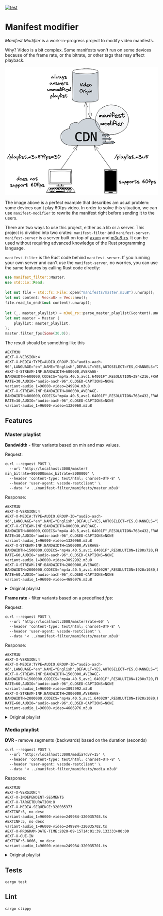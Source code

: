 [![test](https://github.com/mauricioabreu/manifest-modifier/actions/workflows/CI.yml/badge.svg)](https://github.com/mauricioabreu/manifest-modifier/actions/workflows/CI.yml)

# Manifest modifier

*Manifest Modifier* is a work-in-progress project to modify video manifests.

Why? Video is a bit complex. Some manifests won't run on some devices because of the frame rate, or the bitrate, or other tags that may affect playback.

![manifest_modifier](/assets/manifest_modifier.png)

The image above is a perfect example that describes am usual problem: some devices can't play 60fps video. In order to solve this situation, we can use `manifest-modifier` to rewrite the manifest right before sending it to the users.

There are two ways to use this project, either as a lib or a server. This project is dividied into two crates: `manifest-filter` and `manifest-server`. `manifest-server` is a server built on top of [axum](https://github.com/tokio-rs/axum) and [m3u8-rs](https://github.com/rutgersc/m3u8-rs). It can be used without requiring advanced knowledge of the Rust programming language.

`manifest-filter` is the Rust code behind `manifest-server`. If you running your own server and can't use the `manifest-server`, no worries, you can use the same features by calling Rust code directly:

```rust
use manifest_filter::Master;
use std::io::Read;

let mut file = std::fs::File::open("manifests/master.m3u8").unwrap();
let mut content: Vec<u8> = Vec::new();
file.read_to_end(&mut content).unwrap();

let (_, master_playlist) = m3u8_rs::parse_master_playlist(&content).unwrap();
let mut master = Master {
    playlist: master_playlist,
};
master.filter_fps(Some(30.0));
 ```

The result should be  something like this

```
#EXTM3U
#EXT-X-VERSION:4
#EXT-X-MEDIA:TYPE=AUDIO,GROUP-ID="audio-aach-96",LANGUAGE="en",NAME="English",DEFAULT=YES,AUTOSELECT=YES,CHANNELS="2"
#EXT-X-STREAM-INF:BANDWIDTH=600000,AVERAGE-BANDWIDTH=600000,CODECS="mp4a.40.5,avc1.64001F",RESOLUTION=384x216,FRAME-RATE=30,AUDIO="audio-aach-96",CLOSED-CAPTIONS=NONE
variant-audio_1=96000-video=249984.m3u8
#EXT-X-STREAM-INF:BANDWIDTH=800000,AVERAGE-BANDWIDTH=800000,CODECS="mp4a.40.5,avc1.64001F",RESOLUTION=768x432,FRAME-RATE=30,AUDIO="audio-aach-96",CLOSED-CAPTIONS=NONE
variant-audio_1=96000-video=1320960.m3u8
```

## Features

### Master playlist

**Bandwidth** - filter variants based on min and max values.

Request:

```
curl --request POST \
  --url 'http://localhost:3000/master?min_bitrate=800000&max_bitrate=2000000' \
  --header 'content-type: text/html; charset=UTF-8' \
  --header 'user-agent: vscode-restclient' \
  --data '< ../manifest-filter/manifests/master.m3u8'
```

Response:

```
#EXTM3U
#EXT-X-VERSION:4
#EXT-X-MEDIA:TYPE=AUDIO,GROUP-ID="audio-aach-96",LANGUAGE="en",NAME="English",DEFAULT=YES,AUTOSELECT=YES,CHANNELS="2"
#EXT-X-STREAM-INF:BANDWIDTH=800000,AVERAGE-BANDWIDTH=800000,CODECS="mp4a.40.5,avc1.64001F",RESOLUTION=768x432,FRAME-RATE=30,AUDIO="audio-aach-96",CLOSED-CAPTIONS=NONE
variant-audio_1=96000-video=1320960.m3u8
#EXT-X-STREAM-INF:BANDWIDTH=1500000,AVERAGE-BANDWIDTH=1500000,CODECS="mp4a.40.5,avc1.64001F",RESOLUTION=1280x720,FRAME-RATE=60,AUDIO="audio-aach-96",CLOSED-CAPTIONS=NONE
variant-audio_1=96000-video=3092992.m3u8
#EXT-X-STREAM-INF:BANDWIDTH=2000000,AVERAGE-BANDWIDTH=2000000,CODECS="mp4a.40.5,avc1.640029",RESOLUTION=1920x1080,FRAME-RATE=60,AUDIO="audio-aach-96",CLOSED-CAPTIONS=NONE
variant-audio_1=96000-video=4686976.m3u8
```

<details>
<summary>Original playlist</summary>

As you can see, the original playlist was slightly different:

```
#EXTM3U
#EXT-X-VERSION:4
#EXT-X-MEDIA:TYPE=AUDIO,GROUP-ID="audio-aach-96",LANGUAGE="en",NAME="English",DEFAULT=YES,AUTOSELECT=YES,CHANNELS="2"
#EXT-X-STREAM-INF:BANDWIDTH=600000,AVERAGE-BANDWIDTH=600000,CODECS="mp4a.40.5,avc1.64001F",RESOLUTION=384x216,FRAME-RATE=30,AUDIO="audio-aach-96",CLOSED-CAPTIONS=NONE
variant-audio_1=96000-video=249984.m3u8
#EXT-X-STREAM-INF:BANDWIDTH=800000,AVERAGE-BANDWIDTH=800000,CODECS="mp4a.40.5,avc1.64001F",RESOLUTION=768x432,FRAME-RATE=30,AUDIO="audio-aach-96",CLOSED-CAPTIONS=NONE
variant-audio_1=96000-video=1320960.m3u8
#EXT-X-STREAM-INF:BANDWIDTH=1500000,AVERAGE-BANDWIDTH=1500000,CODECS="mp4a.40.5,avc1.64001F",RESOLUTION=1280x720,FRAME-RATE=60,AUDIO="audio-aach-96",CLOSED-CAPTIONS=NONE
variant-audio_1=96000-video=3092992.m3u8
#EXT-X-STREAM-INF:BANDWIDTH=2000000,AVERAGE-BANDWIDTH=2000000,CODECS="mp4a.40.5,avc1.640029",RESOLUTION=1920x1080,FRAME-RATE=60,AUDIO="audio-aach-96",CLOSED-CAPTIONS=NONE
variant-audio_1=96000-video=4686976.m3u8
#EXT-X-I-FRAME-STREAM-INF:BANDWIDTH=37000,CODECS="avc1.64001F",RESOLUTION=384x216,URI="keyframes/variant-video=249984.m3u8"
#EXT-X-I-FRAME-STREAM-INF:BANDWIDTH=193000,CODECS="avc1.64001F",RESOLUTION=768x432,URI="keyframes/variant-video=1320960.m3u8"
#EXT-X-I-FRAME-STREAM-INF:BANDWIDTH=296000,CODECS="avc1.64001F",RESOLUTION=1280x720,URI="keyframes/variant-video=2029952.m3u8"
#EXT-X-I-FRAME-STREAM-INF:BANDWIDTH=684000,CODECS="avc1.640029",RESOLUTION=1920x1080,URI="keyframes/variant-video=4686976.m3u8"
```
</details>

**Frame rate** - filter variants based on a predefined *fps*:

Request:

```
curl --request POST \
  --url 'http://localhost:3000/master?rate=60' \
  --header 'content-type: text/html; charset=UTF-8' \
  --header 'user-agent: vscode-restclient' \
  --data '< ../manifest-filter/manifests/master.m3u8'
```

Response:

```
#EXTM3U
#EXT-X-VERSION:4
#EXT-X-MEDIA:TYPE=AUDIO,GROUP-ID="audio-aach-96",LANGUAGE="en",NAME="English",DEFAULT=YES,AUTOSELECT=YES,CHANNELS="2"
#EXT-X-STREAM-INF:BANDWIDTH=1500000,AVERAGE-BANDWIDTH=1500000,CODECS="mp4a.40.5,avc1.64001F",RESOLUTION=1280x720,FRAME-RATE=60,AUDIO="audio-aach-96",CLOSED-CAPTIONS=NONE
variant-audio_1=96000-video=3092992.m3u8
#EXT-X-STREAM-INF:BANDWIDTH=2000000,AVERAGE-BANDWIDTH=2000000,CODECS="mp4a.40.5,avc1.640029",RESOLUTION=1920x1080,FRAME-RATE=60,AUDIO="audio-aach-96",CLOSED-CAPTIONS=NONE
variant-audio_1=96000-video=4686976.m3u8
```

<details>
<summary>Original playlist</summary>

```
#EXTM3U
#EXT-X-VERSION:4
#EXT-X-MEDIA:TYPE=AUDIO,GROUP-ID="audio-aach-96",LANGUAGE="en",NAME="English",DEFAULT=YES,AUTOSELECT=YES,CHANNELS="2"
#EXT-X-STREAM-INF:BANDWIDTH=600000,AVERAGE-BANDWIDTH=600000,CODECS="mp4a.40.5,avc1.64001F",RESOLUTION=384x216,FRAME-RATE=30,AUDIO="audio-aach-96",CLOSED-CAPTIONS=NONE
variant-audio_1=96000-video=249984.m3u8
#EXT-X-STREAM-INF:BANDWIDTH=800000,AVERAGE-BANDWIDTH=800000,CODECS="mp4a.40.5,avc1.64001F",RESOLUTION=768x432,FRAME-RATE=30,AUDIO="audio-aach-96",CLOSED-CAPTIONS=NONE
variant-audio_1=96000-video=1320960.m3u8
#EXT-X-STREAM-INF:BANDWIDTH=1500000,AVERAGE-BANDWIDTH=1500000,CODECS="mp4a.40.5,avc1.64001F",RESOLUTION=1280x720,FRAME-RATE=60,AUDIO="audio-aach-96",CLOSED-CAPTIONS=NONE
variant-audio_1=96000-video=3092992.m3u8
#EXT-X-STREAM-INF:BANDWIDTH=2000000,AVERAGE-BANDWIDTH=2000000,CODECS="mp4a.40.5,avc1.640029",RESOLUTION=1920x1080,FRAME-RATE=60,AUDIO="audio-aach-96",CLOSED-CAPTIONS=NONE
variant-audio_1=96000-video=4686976.m3u8
#EXT-X-I-FRAME-STREAM-INF:BANDWIDTH=37000,CODECS="avc1.64001F",RESOLUTION=384x216,URI="keyframes/variant-video=249984.m3u8"
#EXT-X-I-FRAME-STREAM-INF:BANDWIDTH=193000,CODECS="avc1.64001F",RESOLUTION=768x432,URI="keyframes/variant-video=1320960.m3u8"
#EXT-X-I-FRAME-STREAM-INF:BANDWIDTH=296000,CODECS="avc1.64001F",RESOLUTION=1280x720,URI="keyframes/variant-video=2029952.m3u8"
#EXT-X-I-FRAME-STREAM-INF:BANDWIDTH=684000,CODECS="avc1.640029",RESOLUTION=1920x1080,URI="keyframes/variant-video=4686976.m3u8"
```
</details>

### Media playlist

**DVR** - remove segments (backwards) based on the duration (seconds)

```
curl --request POST \
  --url 'http://localhost:3000/media?dvr=15' \
  --header 'content-type: text/html; charset=UTF-8' \
  --header 'user-agent: vscode-restclient' \
  --data '< ../manifest-filter/manifests/media.m3u8'
```

Response:

```
#EXTM3U
#EXT-X-VERSION:4
#EXT-X-INDEPENDENT-SEGMENTS
#EXT-X-TARGETDURATION:8
#EXT-X-MEDIA-SEQUENCE:320035373
#EXTINF:5, no desc
variant-audio_1=96000-video=249984-320035703.ts
#EXTINF:5, no desc
variant-audio_1=96000-video=249984-320035702.ts
#EXT-X-PROGRAM-DATE-TIME:2020-09-15T14:01:39.133333+00:00
#EXT-X-CUE-IN
#EXTINF:5.8666, no desc
variant-audio_1=96000-video=249984-320035701.ts
```

<details>
<summary>Original playlist</summary>

```
#EXTM3U
#EXT-X-VERSION:4
#EXT-X-MEDIA-SEQUENCE:320035356
#EXT-X-INDEPENDENT-SEGMENTS
#EXT-X-TARGETDURATION:8
#EXT-X-PROGRAM-DATE-TIME:2020-09-15T13:32:55Z
#EXTINF:5, no desc
variant-audio_1=96000-video=249984-320035684.ts
#EXTINF:5, no desc
variant-audio_1=96000-video=249984-320035685.ts
#EXTINF:5, no desc
variant-audio_1=96000-video=249984-320035686.ts
#EXTINF:5, no desc
variant-audio_1=96000-video=249984-320035687.ts
#EXTINF:4.1333, no desc
variant-audio_1=96000-video=249984-320035688.ts
#EXT-X-DATERANGE:ID="4026531847",START-DATE="2020-09-15T14:00:39.133333Z",PLANNED-DURATION=60,SCTE35-OUT=0xFC3025000000000BB800FFF01405F00000077FEFFE0AF311F0FE005265C0000101010000817C918E
#EXT-X-CUE-OUT:60
#EXT-X-PROGRAM-DATE-TIME:2020-09-15T14:00:39.133333Z
#EXTINF:5.8666, no desc
variant-audio_1=96000-video=249984-320035689.ts
#EXTINF:5, no desc
variant-audio_1=96000-video=249984-320035690.ts
#EXTINF:5, no desc
variant-audio_1=96000-video=249984-320035691.ts
#EXTINF:5, no desc
variant-audio_1=96000-video=249984-320035692.ts
#EXTINF:5, no desc
variant-audio_1=96000-video=249984-320035693.ts
#EXTINF:5, no desc
variant-audio_1=96000-video=249984-320035694.ts
#EXTINF:5, no desc
variant-audio_1=96000-video=249984-320035695.ts
#EXTINF:5, no desc
variant-audio_1=96000-video=249984-320035696.ts
#EXTINF:5, no desc
variant-audio_1=96000-video=249984-320035697.ts
#EXTINF:5, no desc
variant-audio_1=96000-video=249984-320035698.ts
#EXTINF:5, no desc
variant-audio_1=96000-video=249984-320035699.ts
#EXTINF:4.1333, no desc
variant-audio_1=96000-video=249984-320035700.ts
#EXT-X-CUE-IN
#EXT-X-PROGRAM-DATE-TIME:2020-09-15T14:01:39.133333Z
#EXTINF:5.8666, no desc
variant-audio_1=96000-video=249984-320035701.ts
#EXTINF:5, no desc
variant-audio_1=96000-video=249984-320035702.ts
#EXTINF:5, no desc
variant-audio_1=96000-video=249984-320035703.ts
```
</details>

## Tests

```
cargo test
```

## Lint

```
cargo clippy
```
